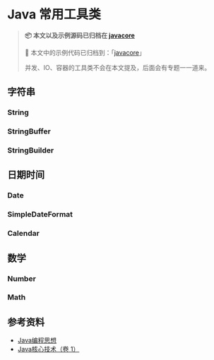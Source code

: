 # Java 常用工具类

> **📦 本文以及示例源码已归档在 [javacore](https://dunwu.github.io/javacore/#/)**
>
> 🔁 本文中的示例代码已归档到：「[javacore](https://github.com/dunwu/javacore/tree/master/codes/javacore-basics/src/main/java/io/github/dunwu/javacore/tool)」
>
> 并发、IO、容器的工具类不会在本文提及，后面会有专题一一道来。

## 字符串

### String

### StringBuffer

### StringBuilder

## 日期时间

### Date

### SimpleDateFormat

### Calendar

## 数学

### Number

### Math

## 参考资料

- [Java编程思想](https://book.douban.com/subject/2130190/)
- [Java核心技术（卷 1）](https://book.douban.com/subject/3146174/)
